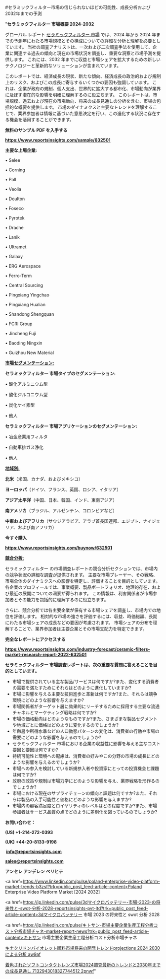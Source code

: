 #セラミックフィルター市場の信じられないほどの可能性、成長分析および2032年までの予測

"<strong>セラミックフィルター 市場概要 2024-2032</strong>

グローバル レポート <a href=https://www.reportsinsights.com/sample/632501>セラミックフィルター 市場</a> では、2024 年から 2024 年までの予測年にわたる市場規模とその構成についての詳細な分析と理解を必要としています。 当社の調査アナリストは、一次および二次調査手法を使用して、企業に関連する過去の傾向と現在の市場状況を調査し、重要な洞察と市場予測を提供します。 これには、2032 年までに収益と市場シェアを拡大​​するための新しいテクノロジーと革新的なソリューションが含まれています。

このレポートでは、経済成長の現状、新たな傾向、経済成長の政治的および規制上のリスク、およびこの成長に寄与するいくつかの要因も強調しています。 これは、企業が政府の規制、個人支出、世界的に拡大する都市化、市場動向が業界に及ぼす潜在的な影響を明確に理解するのに役立ちます。 このレポートは、市場規模、過去および現在の市場動向、将来の成長見通しの分析を含む、市場の包括的な概要を提供します。 市場のダイナミクスと主要なトレンドを理解することで、業界参加者は情報に基づいた意思決定を行い、この進化する状況に存在する機会を活用することができます。

<strong><b>無料のサンプル PDF を入手する</b></strong>

<a href=https://www.reportsinsights.com/sample/632501><strong><u>https://www.reportsinsights.com/sample/632501</u></strong></a>

<strong>主要な上場企業:</strong>

• Selee

• Corning

• Pall

• Veolia

• Doulton

• Foseco

• Pyrotek

• Drache

• Lanik

• Ultramet

• Galaxy

• ERG Aerospace

• Ferro-Term

• Central Sourcing

• Pingxiang Yingchao

• Pingxiang Hualian

• Shandong Shengquan

• FCRI Group

• Jincheng Fuji

• Baoding Ningxin

• Guizhou New Material

<strong><u>市場セグメンテーション</u></strong><strong><u>:</u></strong>

<strong>セラミックフィルター 市場タイプのセグメンテーション:</strong>

• 酸化アルミニウム型

• 酸化ジルコニウム型

• 炭化ケイ素型

• 他人

<strong>セラミックフィルター 市場アプリケーションのセグメンテーション:</strong>

• 冶金産業用フィルタ

• 自動車排ガス浄化

• 他人

<strong><u>地域別</u></strong><strong><u>:</u></strong>

<strong>北米</strong>（米国、カナダ、およびメキシコ）

<strong>ヨーロッパ</strong>（ドイツ、フランス、英国、ロシア、イタリア）

<strong>アジア太平洋</strong>（中国、日本、韓国、インド、東南アジア）

<strong>南アメリカ</strong>（ブラジル、アルゼンチン、コロンビアなど）

<strong>中東およびアフリカ</strong>（サウジアラビア、アラブ首長国連邦、エジプト、ナイジェリア、および南アフリカ）

<strong>今すぐ購入</strong>

<a href=https://www.reportsinsights.com/buynow/632501><strong><u>https://www.reportsinsights.com/buynow/632501</u></strong></a>

<strong><u>競合分析:</u></strong>

セラミックフィルター の市場調査レポートの競合分析セクションでは、市場内の競争状況の詳細な調査が提供されます。 主要な市場プレーヤー、その戦略、市場全体のダイナミクスへの影響を特定し、評価することを目的としています。 各企業のプロフィールでは、事業概要、製品ポートフォリオ、地理的存在、および最近の展開についての洞察が得られます。 この情報は、利害関係者が市場参加者とその能力を包括的に理解するのに役立ちます。

さらに、競合分析では各主要企業が保有する市場シェアを調査し、市場内での地位を評価します。 相対的な市場の強さを評価するには、収益、時価総額、長期にわたる市場シェアの成長などの要因が考慮されます。 市場シェアの分布を理解することで、業界参加者は主要企業とその市場支配力を特定できます。

<strong>完全なレポートにアクセスする</strong>

<a href=https://www.reportsinsights.com/industry-forecast/ceramic-filters-market-research-report-2022-632501><strong><u><b>https://www.reportsinsights.com/industry-forecast/ceramic-filters-market-research-report-2022-632501</b></u></strong></a>

<strong><b>セラミックフィルター 市場調査レポートは、次の重要な質問に答えることを目的としています。</b></strong>
<ul>
  <li>市場で提供されている主な製品/サービスは何ですか?また、変化する消費者の需要を満たすためにそれらはどのように進化していますか?</li>
  <li>市場に影響を与える主要な技術進歩と革新は何ですか?また、それらは競争環境にどのような影響を与えますか?</li>
  <li>市場関係者がターゲット層に効果的にリーチするために採用する主要な流通チャネルとマーケティング戦略は何ですか?</li>
  <li>市場の価格動向はどのようなものですか?また、さまざまな製品セグメントや地域ごとに価格はどのように変化するのでしょうか?</li>
  <li>年齢層や所得水準などの人口動態パターンの変化は、消費者の行動や市場の需要にどのような影響を与えるのでしょうか?</li>
  <li>セラミックフィルター 市場における企業の収益性に影響を与える主なコスト要因と要因は何ですか?</li>
  <li>持続可能性と環境への配慮は、消費者の好みやこの分野の市場の成長にどのような影響を与えるのでしょうか?</li>
  <li>市場への参入を検討している新規参入者や投資家にとっての投資機会と課題は何ですか?</li>
  <li>政府の政策や規制は市場力学にどのような影響を与え、業界戦略を形作るのでしょうか?</li>
  <li>市場における現在のサプライチェーンの傾向と課題は何ですか?また、それらは製品の入手可能性と価格にどのような影響を与えますか?</li>
  <li>市場内の顧客満足度とロイヤリティのレベルはどの程度ですか?また、市場参加者はサービス品質の点でどのように差別化を図っているのでしょうか?</li>
</ul>
<strong>お問い合わせ：</strong>

<strong>(US) +1-214-272-0393</strong>

<strong>(UK) +44-20-8133-9198</strong>

<strong> </strong><a href=info@reportsinsights.com><strong><u>info@reportsinsights.com</u></strong></a>

<a href=sales@reportsinsights.com><strong><u>sales@reportsinsights.com</u></strong></a>

<strong>アンセレ アンデレン ベリヒテ</strong>

<a href=https://www.linkedin.com/pulse/poland-enterprise-video-platform-market-trends-b3zsf?trk=public_post_feed-article-content>Poland Enterprise Video Platform Market [2024 2032]</a>

<a href=https://jp.linkedin.com/pulse/3dマイクロバッテリー-市場-2023-の将来性と-swot-分析-2028-reportsinsights-pvt-ltd?trk=public_post_feed-article-content>3dマイクロバッテリー 市場 2023 の将来性と swot 分析 2028</a>

<a href=https://jp.linkedin.com/pulse/キトサン-市場主要企業生産工程分析コスト分析市場チャネ-market-report-news?trk=public_post_feed-article-content>キトサン 市場主要企業生産工程分析コスト分析市場チャネ</a>

<a href=https://www.linkedin.com/pulse/キナクリドンバイオレット顔料市場将来の開発トレンドprojections-2024-2030による分析-aw9af/>キナクリドンバイオレット顔料市場将来の開発トレンドprojections 2024 2030による分析 aw9af</a>

<a href=https://www.linkedin.com/pulse/着色されたソフトコンタクトレンズ市場2024調査最新のトレンドと2030年までの成長見通し-7132943018327744512-2pnwf/>着色されたソフトコンタクトレンズ市場2024調査最新のトレンドと2030年までの成長見通し 7132943018327744512 2pnwf</a>"
